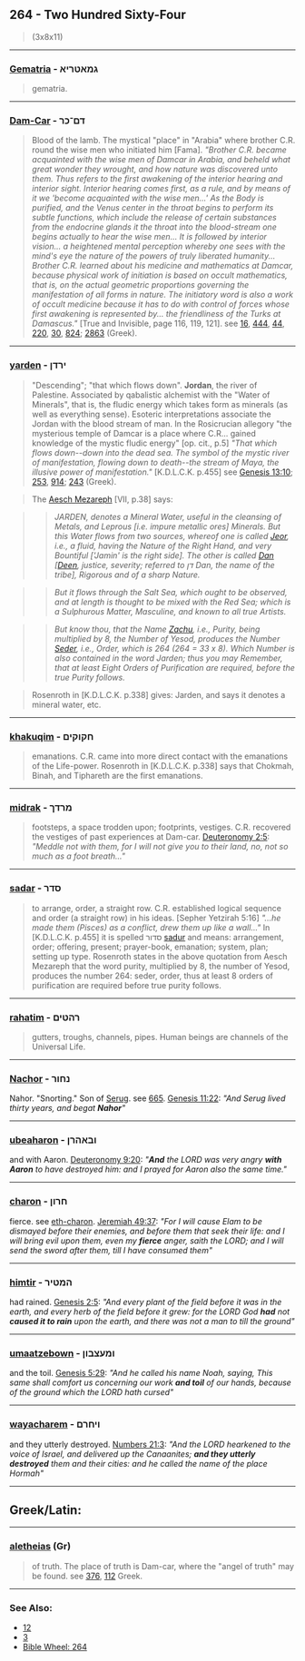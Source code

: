 ## 264 - Two Hundred Sixty-Four
> (3x8x11)

---

### [Gematria](/keys/GMATRIA) - גמאטריא
> gematria.

---

### [Dam-Car](/keys/DM-KR) - דם־כר
> Blood of the lamb. The mystical "place" in "Arabia" where brother C.R. round the wise men who initiated him [Fama]. *"Brother C.R. became acquainted with the wise men of Damcar in Arabia, and beheld what great wonder they wrought, and how nature was discovered unto them. Thus refers to the first awakening of the interior hearing and interior sight. Interior hearing comes first, as a rule, and by means of it we 'become acquainted with the wise men...' As the Body is purified, and the Venus center in the throat begins to perform its subtle functions, which include the release of certain substances from the endocrine glands it the throat into the blood-stream one begins actually to hear the wise men... It is followed by interior vision... a heightened mental perception whereby one sees with the mind's eye the nature of the powers of truly liberated humanity... Brother C.R. learned about his medicine and mathematics at Damcar, because physical work of initiation is based on occult mathematics, that is, on the actual geometric proportions governing the manifestation of all forms in nature. The initiatory word is also a work of occult medicine because it has to do with control of forces whose first awakening is represented by... the friendliness of the Turks at Damascus."* [True and Invisible, page 116, 119, 121]. see [16](16), [444](444), [44](44), [220](220), [30](30), [824](824); [2863](2863) (Greek).

---

### [yarden](/keys/IRDN) - ירדן
> "Descending"; "that which flows down". **Jordan**, the river of Palestine. Associated by qabalistic alchemist with the "Water of Minerals", that is, the fludic energy which takes form as minerals (as well as everything sense). Esoteric interpretations associate the Jordan with the blood stream of man. In the Rosicrucian allegory "the mysterious temple of Damcar is a place where C.R... gained knowledge of the mystic fludic energy" [op. cit., p.5] *"That which flows down--down into the dead sea. The symbol of the mystic river of manifestation, flowing down to death--the stream of Maya, the illusive power of manifestation."* [K.D.L.C.K. p.455] see [Genesis 13:10](http://biblehub.com/genesis/13-10.htm); [253](253), [914](914); [243](243) (Greek).

> The [Aesch Mezareph](http://www.levity.com/alchemy/aesch7.html) [VII, p.38] says:

> > *JARDEN, denotes a Mineral Water, useful in the cleansing of Metals, and Leprous [i.e. impure metallic ores] Minerals. But this Water flows from two sources, whereof one is called [Jeor](/keys/IAR), i.e., a fluid, having the Nature of the Right Hand, and very Bountiful ['Jamin' is the right side]. The other is called [Dan](/keys/DN) [[Deen](/keys/DIN), justice, severity; referred to דן Dan, the name of the tribe], Rigorous and of a sharp Nature.*

> > *But it flows through the Salt Sea, which ought to be observed, and at length is thought to be mixed with the Red Sea; which is a Sulphurous Matter, Masculine, and known to all true Artists.*

> > *But know thou, that the Name [Zachu](/keys/ZKV), i.e., Purity, being multiplied by 8, the Number of Yesod, produces the Number [Seder](/keys/SDR), i.e., Order, which is 264 (264 = 33 x 8). Which Number is also contained in the word Jarden; thus you may Remember, that at least Eight Orders of Purification are required, before the true Purity follows.*

> Rosenroth in [K.D.L.C.K. p.338] gives: Jarden, and says it denotes a mineral water, etc.

---

### [khakuqim](/keys/ChQVQIM) - חקוקים
> emanations. C.R. came into more direct contact with the emanations of the Life-power. Rosenroth in [K.D.L.C.K. p.338] says that Chokmah, Binah, and Tiphareth are the first emanations.

---

### [midrak](/keys/MRDK) - מרדך
> footsteps, a space trodden upon; footprints, vestiges. C.R. recovered the vestiges of past experiences at Dam-car. [Deuteronomy 2:5](http://biblehub.com/deuteronomy/2-5.htm): *"Meddle not with them, for I will not give you to their land, no, not so much as a foot breath..."*

---

### [sadar](/keys/SDR) - סדר
> to arrange, order, a straight row. C.R. established logical sequence and order (a straight row) in his ideas. [Sepher Yetzirah 5:16] *"...he made them (Pisces) as a conflict, drew them up like a wall..."* In [K.D.L.C.K. p.455] it is spelled סדור [sadur](/keys/SDVR) and means: arrangement, order; offering, present; prayer-book, emanation; system, plan; setting up type. Rosenroth states in the above quotation from Aesch Mezareph that the word purity, multiplied by 8, the number of Yesod, produces the number 264: seder, order, thus at least 8 orders of purification are required before true purity follows.

---

### [rahatim](/keys/RHTIM) - רהטים
> gutters, troughs, channels, pipes. Human beings are channels of the Universal Life.

---

### [Nachor](/keys/NChVR) - נחור
Nahor. "Snorting." Son of [Serug](/keys/ShRVG). see [665](665). [Genesis 11:22](https://biblehub.com/genesis/11-22.htm): *"And Serug lived thirty years, and begat **Nahor**"*

---

### [ubeaharon](/keys/VBAHRN) - ובאהרן
and with Aaron. [Deuteronomy 9:20](https://biblehub.com/deuteronomy/9-20.htm): *"**And** the LORD was very angry **with Aaron** to have destroyed him: and I prayed for Aaron also the same time."*

---

### [charon](/keys/ChRVN) - חרון
fierce. see [eth-charon](/keys/ATh-ChRVN). [Jeremiah 49:37](https://biblehub.com/jeremiah/49-37.htm): *"For I will cause Elam to be dismayed before their enemies, and before them that seek their life: and I will bring evil upon them, even my **fierce** anger, saith the LORD; and I will send the sword after them, till I have consumed them"*

---

### [himtir](/keys/HMTIR) - המטיר
had rained. [Genesis 2:5](https://biblehub.com/genesis/2-5.htm): *"And every plant of the field before it was in the earth, and every herb of the field before it grew: for the LORD God **had** not **caused it to rain** upon the earth, and there was not a man to till the ground"*

---

### [umaatzebown](/keys/VMOTzBVN) - ומעצבון
and the toil. [Genesis 5:29](https://biblehub.com/genesis/5-29.htm): *"And he called his name Noah, saying, This same shall comfort us concerning our work **and toil** of our hands, because of the ground which the LORD hath cursed"*

---

### [wayacharem](/keys/VIChRM) - ויחרם
and they utterly destroyed. [Numbers 21:3](https://biblehub.com/numbers/21-3.htm): *"And the LORD hearkened to the voice of Israel, and delivered up the Canaanites; **and they utterly destroyed** them and their cities: and he called the name of the place Hormah"*

---

## Greek/Latin:

---

### [aletheias](/greek?word=alhtheias) (Gr)
> of truth. The place of truth is Dam-car, where the "angel of truth" may be found. see [376](376), [112](112) Greek.

---

### See Also:

- [12](12)
- [3](3)
- [Bible Wheel: 264](https://www.biblewheel.com//GR/GR_Database.php?SearchBy_Gematria=264)
